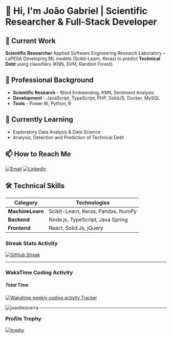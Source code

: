 # 📝 Hi, I'm João Gabriel | **Scientific Researcher & Full-Stack Developer**

## 🔬 Current Work
**Scientific Researcher** Applied Software Engineering Research Laboratory – LaPESA
Developing ML models (Scikit-Learn, Keras) to predict **Technical Debt** using classifiers (KNN, SVM, Random Forest).

## 💼 Professional Background
- **Scientific Research** - Word Embeending, KNN, Sentiment Analysis
- **Development** - JavaScript, TypeScript, PHP, SolidJS, Docker, MySQL
- **Tools** - Power BI, Python, R

## 🌱 Currently Learning
- Exploratory Data Analysis & Data Science
- Analysis, Detection and Prediction of Technical Debt

## 📫 How to Reach Me
[![Email](https://img.shields.io/badge/Email-j.bezerra@unesp.br-blue?style=flat&logo=gmail)](mailto:j.bezerra@unesp.br)
[![LinkedIn](https://img.shields.io/badge/LinkedIn-joaobezcerra-blue?style=flat&logo=linkedin)](https://www.linkedin.com/in/joaobezcerra)

## 🛠 Technical Skills
| Category        | Technologies                          |
|-----------------|---------------------------------------|
| **MachineLearn**| Scikit-Learn, Keras, Pandas, NumPy    |
| **Backend**     | Node.js, TypeScript, Java Spring      |
| **Frontend**    | React, Solid.Js, jQuery               |

### Streak Stats Activity
[![GitHub Streak](http://github-readme-streak-stats.herokuapp.com?user=joaobezcerra&theme=default&date_format=M%20j%5B%2C%20Y%5D)](https://git.io/streak-stats)

---

### WakaTime Coding Activity

##### Total Time
<a href="https://wakatime.com/@joaobezcerra" title="Data update every midnight"><img src="https://wakatime.com/badge/user/08e276c7-e836-41e6-bac8-ed132d6ef681.svg?style=for-the-badge" alt="Wakatime weekly coding activity Tracker" /></a>

<p><img align="left" src="https://github-readme-stats.vercel.app/api/top-langs?username=joaobezcerra&show_icons=true&locale=en&layout=compact" alt="joaobezcerra" /></p>

###
---

### Profile Trophy
[![trophy](https://github-profile-trophy.vercel.app/?username=joaobezcerra&theme=flat&no-bg=true&no-frame=true&column=8&margin-w=15&margin-h=15&rank=SSS,SS,S,AAA,AA,A,B,C,SECRET)](https://github.com/joaobezcerra/github-profile-trophy#about-rank)
